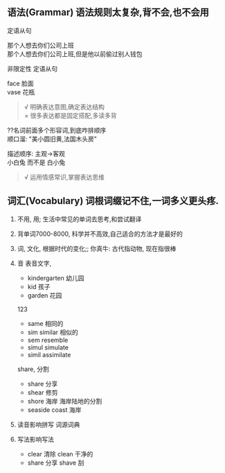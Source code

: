 ## 语法(Grammar) 语法规则太复杂,背不会,也不会用

定语从句

那个人想去你们公司上班  
那个人想去你们公司上班,但是他以前偷过别人钱包


非限定性 定语从句 

face 脸面  
vase 花瓶

> √ 明确表达意图,确定表达结构  
> × 很多表达都是固定搭配,多读多背


??名词前面多个形容词,到底咋排顺序  
顺口溜: "美小圆旧黄,法国木头房"

描述顺序: 主观->客观  
小白兔 而不是 白小兔

> √ 运用情感常识,掌握表达思维

## 词汇(Vocabulary) 词根词缀记不住,一词多义更头疼.
1. 不用, 用;  生活中常见的单词去思考,和尝试翻译 
2. 背单词7000-8000, 科学并不高效,自己适合的方法才是最好的
3. 词, 文化, 根据时代的变化;; 你真牛: 古代指动物, 现在指很棒
4. 音  表音文字,
    - kindergarten 幼儿园
    - kid 孩子
    - garden 花园
    
    123
    
    - same 相同的
    - sim similar 相似的 
    - sem resemble  
    - simul simulate
    - simil assimilate

    share, 分割
    - share 分享
    - shear 修剪 
    - shore 海岸  海岸陆地的分割
    - seaside coast 海岸
    
5. 读音影响拼写 
    词源词典
6. 写法影响写法

    - clear 清除 clean 干净的
    - share 分享 shave 刮

